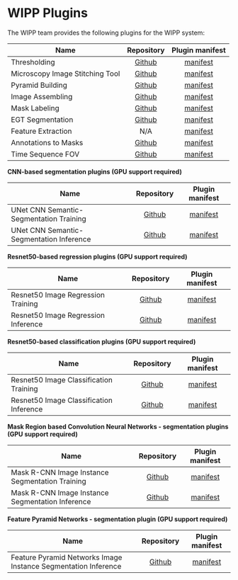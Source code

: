 # WIPP Plugins

The WIPP team provides the following plugins for the WIPP system:

| Name        | Repository           | Plugin manifest  |
| ------------- |:-------------:| :-----:|
| Thresholding      | [Github](https://github.com/usnistgov/WIPP-thresholding-plugin) | [manifest](https://github.com/usnistgov/WIPP-thresholding-plugin/blob/master/plugin.json) |
| Microscopy Image Stitching Tool      | [Github](https://github.com/usnistgov/MIST) | [manifest](https://github.com/usnistgov/MIST/blob/master/wipp-plugin.json) |
| Pyramid Building | [Github](https://github.com/usnistgov/WIPP-pyramid-plugin) | [manifest](https://github.com/usnistgov/WIPP-pyramid-plugin/blob/master/wipp-pyramid-plugin.json) |
| Image Assembling | [Github](https://github.com/usnistgov/WIPP-image-assembling-plugin) | [manifest](https://github.com/usnistgov/WIPP-image-assembling-plugin/blob/master/wipp-image-assembling-plugin.json) |
| Mask Labeling | [Github](https://github.com/usnistgov/WIPP-mask-labeling-plugin) | [manifest](https://github.com/usnistgov/WIPP-mask-labeling-plugin/blob/master/wipp-mask-labeling-plugin.json) |
| EGT Segmentation | [Github](https://github.com/usnistgov/WIPP-EGT-plugin) | [manifest](https://github.com/usnistgov/WIPP-EGT-plugin/blob/master/wipp-egt-plugin.json) |
| Feature Extraction | N/A | [manifest](https://github.com/usnistgov/WIPP/blob/master/plugins/wipp-feature2djava-plugin.json) |
| Annotations to Masks | [Github](https://github.com/usnistgov/WIPP-annotations2masks-plugin)  | [manifest](https://github.com/usnistgov/WIPP-annotations2masks-plugin/blob/master/plugin.json) |
| Time Sequence FOV | [Github](https://github.com/usnistgov/WIPP-time-seq-fov-plugin) | [manifest](https://github.com/usnistgov/WIPP-time-seq-fov-plugin/blob/master/wipp-plugin.json) |

**CNN-based segmentation plugins (GPU support required)**

| Name        | Repository           | Plugin manifest  |
| ------------- |:-------------:| :-----:|
| UNet CNN Semantic-Segmentation Training      | [Github](https://github.com/usnistgov/WIPP-unet-train-plugin) | [manifest](https://github.com/usnistgov/WIPP-unet-train-plugin/blob/master/plugin.json) |
| UNet CNN Semantic-Segmentation Inference      | [Github](https://github.com/usnistgov/WIPP-unet-inference-plugin) | [manifest](https://github.com/usnistgov/WIPP-unet-inference-plugin/blob/master/plugin.json) |

**Resnet50-based regression plugins (GPU support required)**

| Name        | Repository           | Plugin manifest  |
| ------------- |:-------------:| :-----:|
| Resnet50 Image Regression Training      | [Github](https://github.com/usnistgov/image-regression-resnet50) | [manifest](https://github.com/usnistgov/image-regression-resnet50/blob/master/pluginTraining.json) |
| Resnet50 Image Regression Inference      | [Github](https://github.com/usnistgov/image-regression-resnet50) | [manifest](https://github.com/usnistgov/image-regression-resnet50/blob/master/pluginInference.json) |

**Resnet50-based classification plugins (GPU support required)**

| Name        | Repository           | Plugin manifest  |
| ------------- |:-------------:| :-----:|
| Resnet50 Image Classification Training      | [Github](https://github.com/usnistgov/image-classification-resnet50) | [manifest](https://github.com/usnistgov/image-classification-resnet50/blob/master/pluginTraining.json) |
| Resnet50 Image Classification Inference      | [Github](https://github.com/usnistgov/image-classification-resnet50) | [manifest](https://github.com/usnistgov/image-classification-resnet50/blob/master/pluginInference.json) |

**Mask Region based Convolution Neural Networks - segmentation plugins (GPU support required)**

| Name        | Repository           | Plugin manifest  |
| ------------- |:-------------:| :-----:|
| Mask R-CNN Image Instance Segmentation Training      | [Github](https://github.com/usnistgov/WIPP-mrcnn-training-plugin) | [manifest](https://github.com/usnistgov/WIPP-mrcnn-training-plugin/blob/main/plugin.json) |
| Mask R-CNN Image Instance Segmentation Inference      | [Github](https://github.com/usnistgov/WIPP-mrcnn2-inference-plugin) | [manifest](https://github.com/usnistgov/WIPP-mrcnn2-inference-plugin/blob/main/plugin.json) |

**Feature Pyramid Networks - segmentation plugin (GPU support required)**

| Name        | Repository           | Plugin manifest  |
| ------------- |:-------------:| :-----:|
| Feature Pyramid Networks Image Instance Segmentation Inference   | [Github](https://github.com/usnistgov/WIPP-fpn-inference-plugin) | [manifest](https://github.com/usnistgov/WIPP-fpn-inference-plugin/blob/main/plugin.json) |
